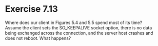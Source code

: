 # Exercise 7.13
Where does our client in Figures 5.4 and 5.5 spend most of its time? Assume the client sets the SO\_KEEPALIVE socket option, there is no data being exchanged across the connection, and the server host crashes and does not reboot. What happens?
